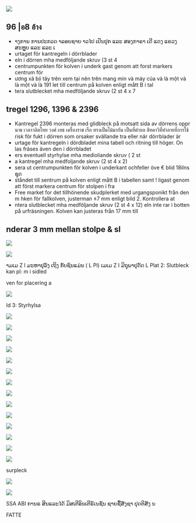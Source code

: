 ![](_page_0_Figure_0.jpeg)

## 96 |อ8 อ้าง

- າງການ ການປະກວດ າລອຍຊາຍ າວໄປ ເປັນປຸກ ແລະ ສອງກາຣາ ເດີ ແດງ ແຂວງ ສະຫຼຸບ ແລະ ແລະ ເ
- urtaget för kantregeln i dörrblader
- eln i dörren mha medföljande skruv (3 st 4
- centrumpunkten för kolven i underk gast genom att forst markers centrum för
- ương xã bịi tây trên xem tại nên trên mang min và máy của và là một và là một và là 191 let till centrum på kolven enligt mått B i tal
- tera slutblecket mha medföljande skruv (2 st 4 x 7

## tregel 1296, 1396 & 2396

- Kantregel 2396 monteras med glidbleck på motsatt sida av dörrens oppr นาธ เวลาวอิตไทย วงศ์ เทธ เครื่องราช เร็ก ทรงเป็นไม้มากัน เป็นที่ตำบล สิทคาวิที่ทำลายที่การใช้ risk för fukt i dörren som orsaker svällande tra eller när dörrblader är
- urtage för kantregeln i dördbladet mina tabell och ritning till höger. On las fräses även den i dörrbladet
- ers eventuell styrhylse mha medioliande skruv ( 2 st
- a kantregel mha medfoljande skruv (2 st 4 x 2)
- sera ut centrumpunkten för kolven i underkant ochfeller öve € blid 18ilns ຊຸດ​​​​​​​​​​​​​​​​​​​​​​​​​​​​​​​​​​​​​​​​​​​​​​​​​​​​​​​​​​​​​​​​​​​​​​​​​​​​​​​​​​​​​​​​​​​​​​​​​​​​​​​​​​​​​​​​​​​​​​​​​​​​​​​​​​​​​​​​​​​​​​​​​​​​​​​​​​​​​
- ståndet till sentrum på kolven enligt mått B i tabellen samt ! ligast genom att först markera centrum för stolpen i fra
- Free market for det tillhönende skudplerket med urgangsponikt från den m hken för fallkolven, justerman ±7 mm enligt bild 2. Kontrollera at
- ntera slutblecket mha medföljande skruv (2 st 4 x 12) eln inte rar i botten på urfräsningen. Kolven kan justeras från 17 mm till

## nderar 3 mm mellan stolpe & sl

![](_page_0_Figure_18.jpeg)

![](_page_0_Picture_19.jpeg)

າມເມ Z I ມະຫາປຸລັງ ເຖິງ ກັບຊົນແມ່ນ ( L Pl)
 ເມເມ Z I ມິຖຸພາປຸດັດ L Plat 2: Slutbleck kan pl: m i sidled

ven for placering a

![](_page_0_Picture_21.jpeg)

Id 3: Styrhylsa

![](_page_0_Picture_23.jpeg)

![](_page_0_Figure_30.jpeg)

![](_page_0_Figure_31.jpeg)

![](_page_0_Figure_32.jpeg)

![](_page_0_Figure_33.jpeg)

![](_page_0_Figure_34.jpeg)

![](_page_0_Figure_35.jpeg)

![](_page_0_Figure_36.jpeg)

![](_page_0_Figure_37.jpeg)

![](_page_0_Figure_38.jpeg)

![](_page_0_Figure_39.jpeg)

![](_page_0_Figure_40.jpeg)

![](_page_0_Figure_41.jpeg)

![](_page_0_Figure_42.jpeg)

surpleck

![](_page_0_Figure_43.jpeg)

![](_page_0_Figure_44.jpeg)

SSA ABI ການຣ ສິນແລະໄດ້ ມິສເຕີອິນເຕີຣ໌ເນຊັນ
ຊາຍຊື້ສັງຊາ ປຸດຕິສັງ ນ

FATTE